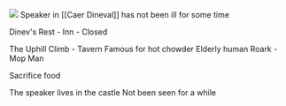 ![](https://5e.tools/img/adventure/IDRotF/026-01-013.caer-dineval.webp)
Speaker in [[Caer Dineval]] has not been ill for some time

Dinev's Rest - Inn - Closed

The Uphill Climb - Tavern
Famous for hot chowder
Elderly human Roark - Mop Man

Sacrifice food

The speaker lives in the castle
Not been seen for a while


